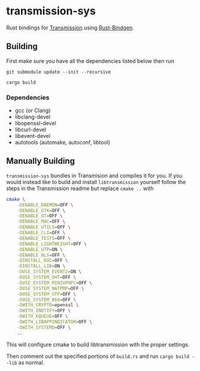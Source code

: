 # transmission-sys
Rust bindings for [Transmission](https://transmissionbt.com/) using [Rust-Bindgen](https://github.com/rust-lang/rust-bindgen).

## Building

First make sure you have all the dependencies listed below then run

`git submodule update --init --recursive`

`cargo build`

### Dependencies
- gcc (or Clang)
- libclang-devel
- libopenssl-devel
- libcurl-devel
- libevent-devel
- autotools (automake, autoconf, libtool)


## Manually Building
`transmission-sys` bundles in Transmision and compiles it for you.
If you would instead like to build and install `libtransmission` yourself
follow the steps in the Transmission readme but replace `cmake ..` with

```sh
cmake \
    -DENABLE_DAEMON=OFF \
    -DENABLE_GTK=OFF \
    -DENABLE_QT=OFF \
    -DENABLE_MAC=OFF \
    -DENABLE_UTILS=OFF \
    -DENABLE_CLI=OFF \
    -DENABLE_TESTS=OFF \
    -DENABLE_LIGHTWEIGHT=OFF \
    -DENABLE_UTP=ON \
    -DENABLE_NLS=OFF \
    -DINSTALL_DOC=OFF \
    -DINSTALL_LIB=ON \
    -DUSE_SYSTEM_EVENT2=ON \
    -DUSE_SYSTEM_DHT=OFF \
    -DUSE_SYSTEM_MINIUPNPC=OFF \
    -DUSE_SYSTEM_NATPMP=OFF \
    -DUSE_SYSTEM_UTP=OFF \
    -DUSE_SYSTEM_B64=OFF \
    -DWITH_CRYPTO=openssl \
    -DWITH_INOTIFY=OFF \
    -DWITH_KQUEUE=OFF \
    -DWITH_LIBAPPINDICATOR=OFF \
    -DWITH_SYSTEMD=OFF \
    ..
```
This will configure cmake to build libtransmission with the proper settings.

Then comment out the specified portions of `build.rs` and run `cargo build --lib` as normal.
